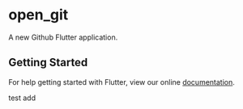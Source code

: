 # open_git

A new Github Flutter application.

## Getting Started

For help getting started with Flutter, view our online
[documentation](https://flutter.io/).



test   add
